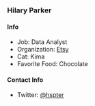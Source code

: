 ### Hilary Parker

#### Info
- Job: Data Analyst 
- Organization: [Etsy](https://www.etsy.com/)
- Cat: Kima
- Favorite Food: Chocolate

#### Contact Info
- Twitter: [@hspter](https://twitter.com/hspter)
